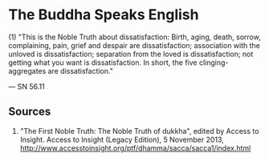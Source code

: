 # The Buddha Speaks English
(1) "This is the Noble Truth about dissatisfaction: Birth, aging, death, sorrow, complaining, pain, grief and despair are dissatisfaction; association with the unloved is dissatisfaction; separation from the loved is dissatisfaction; not getting what you want is dissatisfaction. In short, the five clinging-aggregates are dissatisfaction."

— SN 56.11
## Sources
1. "The First Noble Truth: The Noble Truth of dukkha", edited by Access to Insight. Access to Insight (Legacy Edition), 5 November 2013, http://www.accesstoinsight.org/ptf/dhamma/sacca/sacca1/index.html
